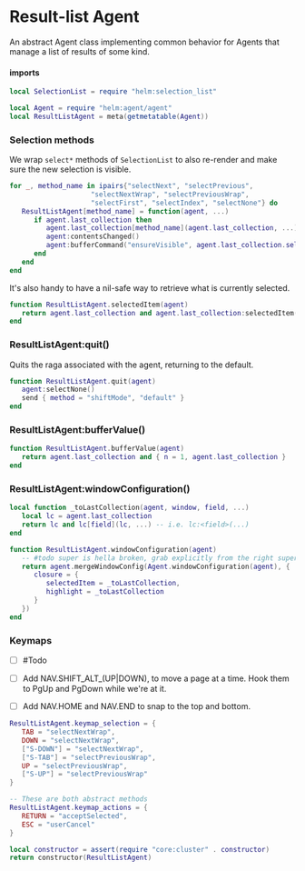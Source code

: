 # Result\-list Agent

An abstract Agent class implementing common behavior for Agents that manage a
list of results of some kind\.


#### imports

```lua
local SelectionList = require "helm:selection_list"
```


```lua
local Agent = require "helm:agent/agent"
local ResultListAgent = meta(getmetatable(Agent))
```


### Selection methods

We wrap `select*` methods of `SelectionList` to also re\-render and make sure
the new selection is visible\.

```lua
for _, method_name in ipairs{"selectNext", "selectPrevious",
                    "selectNextWrap", "selectPreviousWrap",
                    "selectFirst", "selectIndex", "selectNone"} do
   ResultListAgent[method_name] = function(agent, ...)
      if agent.last_collection then
         agent.last_collection[method_name](agent.last_collection, ...)
         agent:contentsChanged()
         agent:bufferCommand("ensureVisible", agent.last_collection.selected_index)
      end
   end
end
```

It's also handy to have a nil\-safe way to retrieve what is currently selected\.

```lua
function ResultListAgent.selectedItem(agent)
   return agent.last_collection and agent.last_collection:selectedItem()
end
```


### ResultListAgent:quit\(\)

Quits the raga associated with the agent, returning to the default\.

```lua
function ResultListAgent.quit(agent)
   agent:selectNone()
   send { method = "shiftMode", "default" }
end
```


### ResultListAgent:bufferValue\(\)

```lua
function ResultListAgent.bufferValue(agent)
   return agent.last_collection and { n = 1, agent.last_collection }
end
```


### ResultListAgent:windowConfiguration\(\)

```lua
local function _toLastCollection(agent, window, field, ...)
   local lc = agent.last_collection
   return lc and lc[field](lc, ...) -- i.e. lc:<field>(...)
end

function ResultListAgent.windowConfiguration(agent)
   -- #todo super is hella broken, grab explicitly from the right superclass
   return agent.mergeWindowConfig(Agent.windowConfiguration(agent), {
      closure = {
         selectedItem = _toLastCollection,
         highlight = _toLastCollection
      }
   })
end
```


### Keymaps


- [ ]  \#Todo

  - [ ]  Add NAV\.SHIFT\_ALT\_\(UP|DOWN\), to move a page at a time\.
      Hook them to PgUp and PgDown while we're at it\.

  - [ ]  Add NAV\.HOME and NAV\.END to snap to the
      top and bottom\.

```lua
ResultListAgent.keymap_selection = {
   TAB = "selectNextWrap",
   DOWN = "selectNextWrap",
   ["S-DOWN"] = "selectNextWrap",
   ["S-TAB"] = "selectPreviousWrap",
   UP = "selectPreviousWrap",
   ["S-UP"] = "selectPreviousWrap"
}

-- These are both abstract methods
ResultListAgent.keymap_actions = {
   RETURN = "acceptSelected",
   ESC = "userCancel"
}
```


```lua
local constructor = assert(require "core:cluster" . constructor)
return constructor(ResultListAgent)
```

